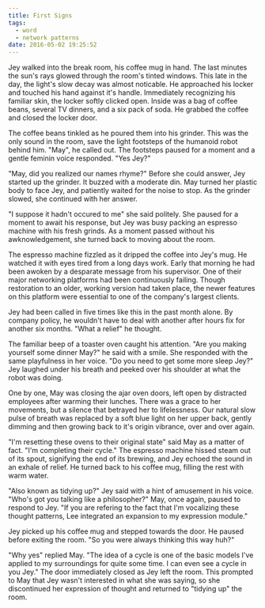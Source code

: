 ```yaml
---
title: First Signs
tags:
  - word
  - network patterns
date: 2016-05-02 19:25:52
---
```


Jey walked into the break room, his coffee mug in hand. <!-- more --> The last minutes the sun's rays glowed through the room's tinted windows. This late in the day, the light's slow decay was almost noticable. He approached his locker and touched his hand against it's handle. Immediately recognizing his familiar skin, the locker softly clicked open. Inside was a bag of coffee beans, several TV dinners, and a six pack of soda. He grabbed the coffee and closed the locker door.

The coffee beans tinkled as he poured them into his grinder. This was the only sound in the room, save the light footsteps of the humanoid robot behind him. "May", he called out. The footsteps paused for a moment and a gentle feminin voice responded. "Yes Jey?"

"May, did you realized our names rhyme?" Before she could answer, Jey started up the grinder. It buzzed with a moderate din. May turned her plastic body to face Jey, and patiently waited for the noise to stop. As the grinder slowed, she continued with her answer.

"I suppose it hadn't occured to me" she said politely. She paused for a moment to await his response, but Jey was busy packing an espresso machine with his fresh grinds. As a moment passed without his awknowledgement, she turned back to moving about the room.

The espresso machine fizzled as it dripped the coffee into Jey's mug. He watched it with eyes tired from a long days work. Early that morning he had been awoken by a desparate message from his supervisor. One of their major networking platforms had been continuously failing. Though restoration to an older, working version had taken place, the newer features on this platform were essential to one of the company's largest clients.

Jey had been called in five times like this in the past month alone. By company policy, he wouldn't have to deal with another after hours fix for another six months. "What a relief" he thought.

The familiar beep of a toaster oven caught his attention. "Are you making yourself some dinner May?" he said with a smile. She responded with the same playfulness in her voice. "Do you need to get some more sleep Jey?" Jey laughed under his breath and peeked over his shoulder at what the robot was doing.

One by one, May was closing the ajar oven doors, left open by distracted employees after warming their lunches. There was a grace to her movements, but a silence that betrayed her to lifelessness. Our natural slow pulse of breath was replaced by a soft blue light on her upper back, gently dimming and then growing back to it's origin vibrance, over and over again.

"I'm resetting these ovens to their original state" said May as a matter of fact. "I'm completing their cycle." The espresso machine hissed steam out of its spout, signifying the end of its brewing, and Jey echoed the sound in an exhale of relief. He turned back to his coffee mug, filling the rest with warm water.

"Also known as tidying up?" Jey said with a hint of amusement in his voice. "Who's got you talking like a philosopher?" May, once again, paused to respond to Jey. "If you are refering to the fact that I'm vocalizing these thought patterns, Lee integrated an expansion to my expression module."

Jey picked up his coffee mug and stepped towards the door. He paused before exiting the room. "So you were always thinking this way huh?"

"Why yes" replied May. "The idea of a cycle is one of the basic models I've applied to my surroundings for quite some time. I can even see a cycle in you Jey." The door immediately closed as Jey left the room. This prompted to May that Jey wasn't interested in what she was saying, so she discontinued her expression of thought and returned to "tidying up" the room.